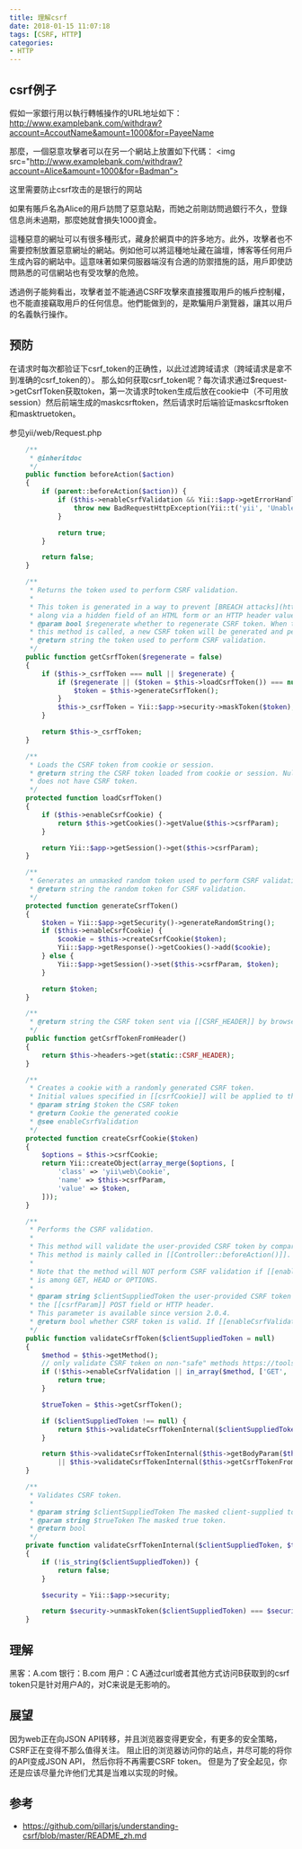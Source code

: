 ```yaml
---
title: 理解csrf
date: 2018-01-15 11:07:18
tags: [CSRF, HTTP]
categories:
- HTTP
---
```


## csrf例子
假如一家銀行用以執行轉帳操作的URL地址如下： http://www.examplebank.com/withdraw?account=AccoutName&amount=1000&for=PayeeName

那麼，一個惡意攻擊者可以在另一个網站上放置如下代碼： <img src="http://www.examplebank.com/withdraw?account=Alice&amount=1000&for=Badman”>

这里需要防止csrf攻击的是银行的网站

如果有賬戶名為Alice的用戶訪問了惡意站點，而她之前剛訪問過銀行不久，登錄信息尚未過期，那麼她就會損失1000資金。

這種惡意的網址可以有很多種形式，藏身於網頁中的許多地方。此外，攻擊者也不需要控制放置惡意網址的網站。例如他可以將這種地址藏在論壇，博客等任何用戶生成內容的網站中。這意味著如果伺服器端沒有合適的防禦措施的話，用戶即使訪問熟悉的可信網站也有受攻擊的危險。

透過例子能夠看出，攻擊者並不能通過CSRF攻擊來直接獲取用戶的帳戶控制權，也不能直接竊取用戶的任何信息。他們能做到的，是欺騙用戶瀏覽器，讓其以用戶的名義執行操作。


## 预防
在请求时每次都验证下csrf_token的正确性，以此过滤跨域请求（跨域请求是拿不到准确的csrf_token的）。
那么如何获取csrf_token呢？每次请求通过$request->getCsrfToken获取token，第一次请求时token生成后放在cookie中（不可用放session）然后前端生成的maskcsrftoken，然后请求时后端验证maskcsrftoken和masktruetoken。

参见yii/web/Request.php
```php
    /**
     * @inheritdoc
     */
    public function beforeAction($action)
    {
        if (parent::beforeAction($action)) {
            if ($this->enableCsrfValidation && Yii::$app->getErrorHandler()->exception === null && !Yii::$app->getRequest()->validateCsrfToken()) {
                throw new BadRequestHttpException(Yii::t('yii', 'Unable to verify your data submission.'));
            }

            return true;
        }

        return false;
    }

    /**
     * Returns the token used to perform CSRF validation.
     *
     * This token is generated in a way to prevent [BREACH attacks](http://breachattack.com/). It may be passed
     * along via a hidden field of an HTML form or an HTTP header value to support CSRF validation.
     * @param bool $regenerate whether to regenerate CSRF token. When this parameter is true, each time
     * this method is called, a new CSRF token will be generated and persisted (in session or cookie).
     * @return string the token used to perform CSRF validation.
     */
    public function getCsrfToken($regenerate = false)
    {
        if ($this->_csrfToken === null || $regenerate) {
            if ($regenerate || ($token = $this->loadCsrfToken()) === null) {
                $token = $this->generateCsrfToken();
            }
            $this->_csrfToken = Yii::$app->security->maskToken($token);
        }

        return $this->_csrfToken;
    }

    /**
     * Loads the CSRF token from cookie or session.
     * @return string the CSRF token loaded from cookie or session. Null is returned if the cookie or session
     * does not have CSRF token.
     */
    protected function loadCsrfToken()
    {
        if ($this->enableCsrfCookie) {
            return $this->getCookies()->getValue($this->csrfParam);
        }

        return Yii::$app->getSession()->get($this->csrfParam);
    }

    /**
     * Generates an unmasked random token used to perform CSRF validation.
     * @return string the random token for CSRF validation.
     */
    protected function generateCsrfToken()
    {
        $token = Yii::$app->getSecurity()->generateRandomString();
        if ($this->enableCsrfCookie) {
            $cookie = $this->createCsrfCookie($token);
            Yii::$app->getResponse()->getCookies()->add($cookie);
        } else {
            Yii::$app->getSession()->set($this->csrfParam, $token);
        }

        return $token;
    }

    /**
     * @return string the CSRF token sent via [[CSRF_HEADER]] by browser. Null is returned if no such header is sent.
     */
    public function getCsrfTokenFromHeader()
    {
        return $this->headers->get(static::CSRF_HEADER);
    }

    /**
     * Creates a cookie with a randomly generated CSRF token.
     * Initial values specified in [[csrfCookie]] will be applied to the generated cookie.
     * @param string $token the CSRF token
     * @return Cookie the generated cookie
     * @see enableCsrfValidation
     */
    protected function createCsrfCookie($token)
    {
        $options = $this->csrfCookie;
        return Yii::createObject(array_merge($options, [
            'class' => 'yii\web\Cookie',
            'name' => $this->csrfParam,
            'value' => $token,
        ]));
    }

    /**
     * Performs the CSRF validation.
     *
     * This method will validate the user-provided CSRF token by comparing it with the one stored in cookie or session.
     * This method is mainly called in [[Controller::beforeAction()]].
     *
     * Note that the method will NOT perform CSRF validation if [[enableCsrfValidation]] is false or the HTTP method
     * is among GET, HEAD or OPTIONS.
     *
     * @param string $clientSuppliedToken the user-provided CSRF token to be validated. If null, the token will be retrieved from
     * the [[csrfParam]] POST field or HTTP header.
     * This parameter is available since version 2.0.4.
     * @return bool whether CSRF token is valid. If [[enableCsrfValidation]] is false, this method will return true.
     */
    public function validateCsrfToken($clientSuppliedToken = null)
    {
        $method = $this->getMethod();
        // only validate CSRF token on non-"safe" methods https://tools.ietf.org/html/rfc2616#section-9.1.1
        if (!$this->enableCsrfValidation || in_array($method, ['GET', 'HEAD', 'OPTIONS'], true)) {
            return true;
        }

        $trueToken = $this->getCsrfToken();

        if ($clientSuppliedToken !== null) {
            return $this->validateCsrfTokenInternal($clientSuppliedToken, $trueToken);
        }

        return $this->validateCsrfTokenInternal($this->getBodyParam($this->csrfParam), $trueToken)
            || $this->validateCsrfTokenInternal($this->getCsrfTokenFromHeader(), $trueToken);
    }

    /**
     * Validates CSRF token.
     *
     * @param string $clientSuppliedToken The masked client-supplied token.
     * @param string $trueToken The masked true token.
     * @return bool
     */
    private function validateCsrfTokenInternal($clientSuppliedToken, $trueToken)
    {
        if (!is_string($clientSuppliedToken)) {
            return false;
        }

        $security = Yii::$app->security;

        return $security->unmaskToken($clientSuppliedToken) === $security->unmaskToken($trueToken);
    }


```

## 理解
黑客：A.com 银行：B.com  用户：C
A通过curl或者其他方式访问B获取到的csrf token只是针对用户A的，对C来说是无影响的。

## 展望
因为web正在向JSON API转移，并且浏览器变得更安全，有更多的安全策略， CSRF正在变得不那么值得关注。 阻止旧的浏览器访问你的站点，并尽可能的将你的API变成JSON API， 然后你将不再需要CSRF token。 但是为了安全起见，你还是应该尽量允许他们尤其是当难以实现的时候。

## 参考
- https://github.com/pillarjs/understanding-csrf/blob/master/README_zh.md